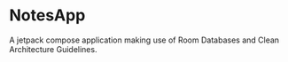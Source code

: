 # NotesApp
A jetpack compose application making use of Room Databases and Clean Architecture Guidelines.
